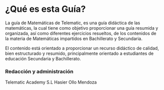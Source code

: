 # ¿Qué es esta Guía?

La guía de Matemáticas de Telematic, es una guía didáctica de las matemáticas, la cual tiene como objetivo proporcionar una guía resumida y organizada, así como diferentes ejercicios resueltos, de los contenidos de la materia de Matemáticas impartidos en Bachillerato y Secundaria.

El contenido está orientado a proporcionar un recurso didáctico de calidad, bien estructurado y resumido, principalmente orientado a estudiantes de educación Secundaria y Bachillerato.

### Redacción y administración

Telematic Academy S.L
Hasier Ollo Mendoza